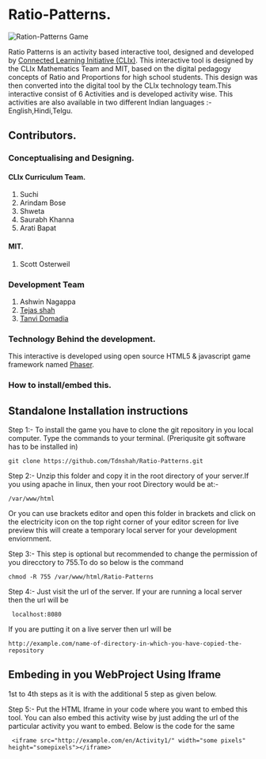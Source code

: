 # Ratio-Patterns.

![Ration-Patterns Game](https://github.com/Tdnshah/Ratio-Patterns/blob/development/Screenshot%20from%202017-09-06%2015-11-21.png)

Ratio Patterns is an activity based interactive tool, designed and developed by [Connected Learning Initiative (CLIx)](https://clix.tiss.edu).
This interactive tool is designed by the CLIx Mathematics Team and MIT, based on the digital pedagogy concepts of Ratio and Proportions for high school students. This design was then converted into the digital tool by the CLIx technology team.This interactive consist of 6 Activities and is developed activity wise. This activities are also available in two different Indian languages :- English,Hindi,Telgu.

## Contributors.
    
### Conceptualising and Designing.

#### CLIx Curriculum Team.

1. Suchi 
2. Arindam Bose
3. Shweta 
4. Saurabh Khanna
5. Arati Bapat

#### MIT.

1. Scott Osterweil

### Development Team
1. Ashwin Nagappa
2. [Tejas shah](https://github.com/Tdnshah)
3. [Tanvi Domadia](https://github.com/tanvidom)

### Technology Behind the development.

This interactive is developed using open source HTML5 & javascript game framework named [Phaser](https://phaser.io/).

### How to install/embed this.
 
## Standalone Installation instructions

Step 1:- To install the game you have to clone the git repository in you local computer. Type the commands to your terminal.
        (Preriqusite git software has to be installed in)
    
```git clone https://github.com/Tdnshah/Ratio-Patterns.git```
    
Step 2:- Unzip this folder and copy it in the root directory of your server.If you using apache in linux, then your root Directory would be at:- 

```/var/www/html```
    
Or you can use brackets editor and open this folder in brackets and click on the electricity icon on the top right corner of your editor screen for live preview this will create a temporary local server for your development enviornment.

Step 3:- This step is optional but recommended to change the permission of you direcctory to 755.To do so below is the command

```chmod -R 755 /var/www/html/Ratio-Patterns```

Step 4:- Just visit the url of the server. If your are running a local server then the url will be 
    
``` localhost:8080```
    
If you are putting it on a live server then url will be 

```http://example.com/name-of-directory-in-which-you-have-copied-the-repository```

## Embeding in you WebProject Using Iframe

1st to 4th steps as it is with the additional 5 step as given below. 

Step 5:- Put the HTML Iframe in your code where you want to embed this tool. You can also embed this activity wise by just adding the url of the particular activity you want to embed. Below is the code for the same 

``` <iframe src="http://example.com/en/Activity1/" width="some pixels" height="somepixels"></iframe>```